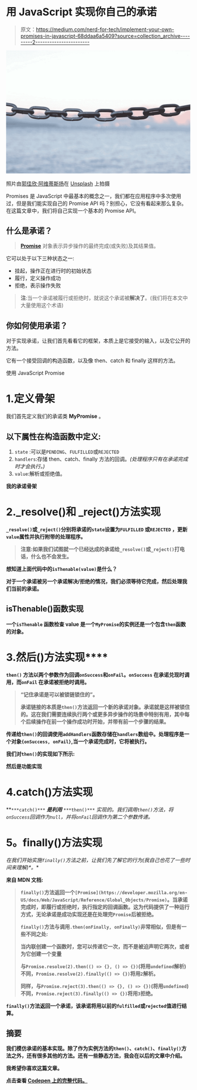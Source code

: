 # 用 JavaScript 实现你自己的承诺

> 原文：<https://medium.com/nerd-for-tech/implement-your-own-promises-in-javascript-68ddaa6a5409?source=collection_archive---------2----------------------->

![](img/f647edf9748495392f469292b391519a.png)

照片由[郭佳欣·阿维蒂斯扬](https://unsplash.com/@kar111?utm_source=medium&utm_medium=referral)在 [Unsplash](https://unsplash.com?utm_source=medium&utm_medium=referral) 上拍摄

Promises 是 JavaScript 中最基本的概念之一，我们都在应用程序中多次使用过，但是我们能实现自己的 Promise API 吗？别担心，它没有看起来那么复杂。在这篇文章中，我们将自己实现一个基本的 Promise API。

## 什么是承诺？

> [**Promise**](https://developer.mozilla.org/en-US/docs/Web/JavaScript/Reference/Global_Objects/Promise) 对象表示异步操作的最终完成(或失败)及其结果值。

它可以处于以下三种状态之一:

*   挂起，操作正在进行时的初始状态
*   履行，定义操作成功
*   拒绝，表示操作失败

> **注**:当一个承诺被履行或拒绝时，就说这个承诺被**解决了**。(我们将在本文中大量使用这个术语)

## 你如何使用承诺？

对于实现承诺，让我们首先看看它的框架，本质上是它接受的输入，以及它公开的方法。

它有一个接受回调的构造函数，以及像 then、catch 和 finally 这样的方法。

使用 JavaScript Promise

# 1.定义骨架

我们首先定义我们的承诺类 **MyPromise** 。

## 以下属性在构造函数中定义:

1.  `state` :可以是`PENDING`、`FULFILLED`或`REJECTED`
2.  `handlers`:存储 then、catch、finally 方法的回调。*(处理程序只有在承诺完成时才会执行。)*
3.  `value`:解析或拒绝值。

**我的承诺骨架**

# **2._resolve()和 _reject()方法实现**

**`_resolve()`或`_reject()`分别将承诺的`state`设置为`FULFILLED` 或`REJECTED` ，更新`value`属性并执行附带的处理程序。**

> ****注意**:如果我们试图就一个已经达成的承诺给`_resolve()`或`_reject()`打电话，什么也不会发生。**

**想知道上面代码中的`isThenable(value)`是什么？**

**对于一个承诺被另一个承诺解决/拒绝的情况，我们必须等待它完成，然后处理我们当前的承诺。**

## **isThenable()函数实现**

**一个`isThenable` 函数检查 value 是一个`MyPromise`的实例还是一个包含`then`函数的对象。**

# **3.然后()方法**实现****

**`then()` 方法以两个参数作为回调`onSuccess`和`onFail`。`onSuccess` 在承诺兑现时调用，而`onFail` 在承诺被拒绝时调用。**

> ****“记住承诺是可以被锁链锁住的”。****
> 
> ****承诺链接**的本质是`then()`方法返回一个**新的承诺**对象**。承诺就是这样被锁住的。这在我们需要连续执行两个或更多异步操作的场景中特别有用，其中每个后续操作在前一个操作成功时开始，并带有前一个步骤的结果。****

**传递给`then()`的回调使用`addHandlers`函数存储在`handlers`数组中。处理程序是一个对象`{onSuccess, onFail}`,当一个承诺完成时，它将被执行。**

**我们对`then()`的实现如下所示:**

**然后是功能实现**

# **4.catch()方法实现**

**`***catch()***` ***是利用*** `***then()***` *实现的。*我们调用`then()`方法，将`onSuccess`回调作为`null`，并将`onFail`回调作为第二个参数传递。**

# ****5。finally()方法实现****

**在我们开始实施`finally()`方法之前，让我们先了解它的行为*(我自己也花了一些时间来理解)*。**

**来自 MDN 文档:**

> **`finally()`方法返回一个`[Promise](https://developer.mozilla.org/en-US/docs/Web/JavaScript/Reference/Global_Objects/Promise)`。当承诺完成时，即履行或拒绝时，执行指定的回调函数。这为代码提供了一种运行方式，无论承诺是成功实现还是在处理完`Promise`后被拒绝。**
> 
> **`finally()`方法与调用`.then(onFinally, onFinally)`非常相似，但是有一些不同之处:**
> 
> **当内联创建一个函数时，您可以传递它一次，而不是被迫声明它两次，或者为它创建一个变量**
> 
> **与`Promise.resolve(2).then(() => {}, () => {})`(将用`undefined`解析)不同，`Promise.resolve(2).finally(() => {})`将用`2`解析。**
> 
> **同样，与`Promise.reject(3).then(() => {}, () => {})`(将用`undefined`)不同，`Promise.reject(3).finally(() => {})`将用`3`拒绝。**

**`finally()`方法返回一个承诺，该承诺将用以前的`fulfilled`或`rejected`值进行结算。**

## **摘要**

**我们模仿承诺的基本实现。除了作为实例方法的`then()`、`catch()`、`finally()`方法之外，还有很多其他的方法。还有一些静态方法，我会在以后的文章中介绍。**

**我希望你喜欢这篇文章。**

**点击查看 [Codepen 上的完整代码。](https://codepen.io/mayank_shubham/pen/abpEVJK?editors=0012)**